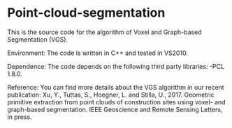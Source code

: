 # Point-cloud-segmentation

This is the source code for the algorithm of Voxel and Graph-based Segmentation (VGS).


Environment:
The code is written in C++ and tested in VS2010.

Dependence:
The code depends on the following third party libraries:
-PCL 1.8.0.

Reference:
You can find more details about the VGS algorithm in our recent publication:
Xu, Y., Tuttas, S., Hoegner, L. and Stilla, U., 2017. Geometric primitive extraction from point clouds of construction sites using voxel- and graph-based segmentation. IEEE Geoscience and Remote Sensing Letters, in press.

